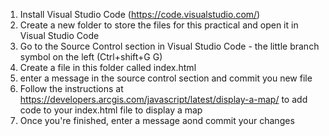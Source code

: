 1. Install Visual Studio Code (https://code.visualstudio.com/)
2. Create a new folder to store the files for this practical and open it in Visual Studio Code
3. Go to the Source Control section in Visual Studio Code - the little branch symbol on the left (Ctrl+shift+G G)
4. Create a file in this folder called index.html
5. enter a message in the source control section and commit you new file
6. Follow the instructions at https://developers.arcgis.com/javascript/latest/display-a-map/ to add code to your index.html file to display a map
7. Once you're finished, enter a message aond commit your changes
